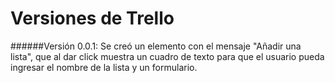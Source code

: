 
# Versiones de Trello

######Versión 0.0.1:
Se creó un elemento con el mensaje "Añadir una lista", que al dar click muestra un cuadro de texto para que el usuario pueda ingresar el nombre de la lista y un formulario.
